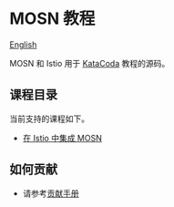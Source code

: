 # MOSN 教程

[English](README.md)

MOSN 和 Istio 用于 [KataCoda](https://katacoda.com/mosn) 教程的源码。

## 课程目录

当前支持的课程如下。

- [在 Istio 中集成 MOSN](https://katacoda.com/mosn/courses/scenarios/mosn-with-istio)

## 如何贡献

- 请参考[贡献手册](contributing_zh.md)

